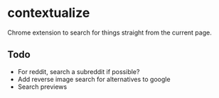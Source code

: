 # contextualize
Chrome extension to search for things straight from the current page.

## Todo
- For reddit, search a subreddit if possible?
- Add reverse image search for alternatives to google
- Search previews
